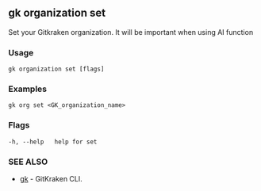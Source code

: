 ## gk organization set

Set your Gitkraken organization. It will be important when using AI function

### Usage
```
gk organization set [flags]
```

### Examples
```
gk org set <GK_organization_name>
```

### Flags

```
-h, --help   help for set
```

### SEE ALSO

* [gk](gk.md)	 - GitKraken CLI.